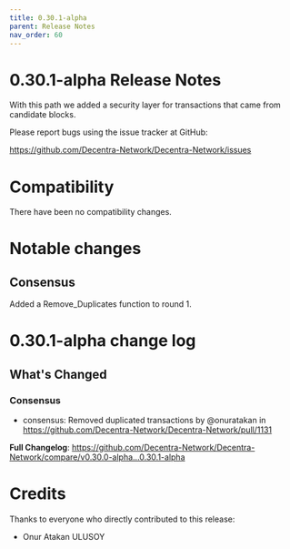 ```yaml
---
title: 0.30.1-alpha
parent: Release Notes
nav_order: 60
---
```


# 0.30.1-alpha Release Notes

With this path we added a security layer for transactions that came from candidate blocks.

Please report bugs using the issue tracker at GitHub:

<https://github.com/Decentra-Network/Decentra-Network/issues>

# Compatibility

There have been no compatibility changes.

# Notable changes

## Consensus
Added a Remove_Duplicates function to round 1.


# 0.30.1-alpha change log

<!-- Release notes generated using configuration in .github/release.yml at master -->

## What's Changed
### Consensus
* consensus: Removed duplicated transactions by @onuratakan in https://github.com/Decentra-Network/Decentra-Network/pull/1131


**Full Changelog**: https://github.com/Decentra-Network/Decentra-Network/compare/v0.30.0-alpha...0.30.1-alpha


# Credits

Thanks to everyone who directly contributed to this release:

- Onur Atakan ULUSOY
